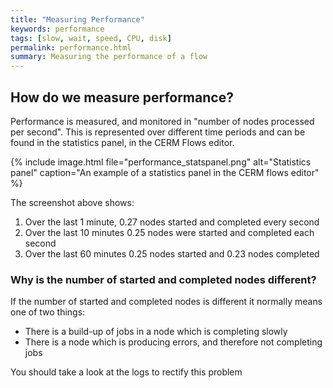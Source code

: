 ```yaml
---
title: "Measuring Performance"
keywords: performance
tags: [slow, wait, speed, CPU, disk]
permalink: performance.html
summary: Measuring the performance of a flow
---
```


## How do we measure performance?

Performance is measured, and monitored in "number of nodes processed per second". This is represented over different time periods and can be found in the statistics panel, in the CERM Flows editor.

{% include image.html file="performance_statspanel.png" alt="Statistics panel" caption="An example of a statistics panel in the CERM flows editor" %}

The screenshot above shows:

1. Over the last 1 minute, 0.27 nodes started and completed every second
2. Over the last 10 minutes 0.25 nodes were started and completed each second
3. Over the last 60 minutes 0.25 nodes started and 0.23 nodes completed

### Why is the number of started and completed nodes different?

If the number of started and completed nodes is different it normally means one of two things:
- There is a build-up of jobs in a node which is completing slowly
- There is a node which is producing errors, and therefore not completing jobs

You should take a look at the logs to rectify this problem
